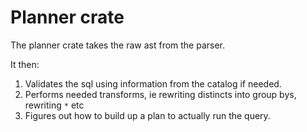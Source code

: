 # Planner crate

The planner crate takes the raw ast from the parser.

It then:
1. Validates the sql using information from the catalog if needed.
2. Performs needed transforms, ie rewriting distincts into group bys, rewriting `*` etc
3. Figures out how to build up a plan to actually run the query.